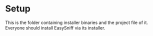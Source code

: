 # Setup
This is the folder containing installer binaries and the project file of it. Everyone should install EasySniff via its installer.
